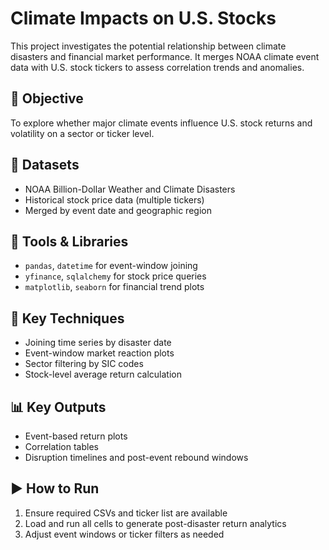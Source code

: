 # Climate Impacts on U.S. Stocks

This project investigates the potential relationship between climate disasters and financial market performance. It merges NOAA climate event data with U.S. stock tickers to assess correlation trends and anomalies.

## 🎯 Objective

To explore whether major climate events influence U.S. stock returns and volatility on a sector or ticker level.

## 📁 Datasets

- NOAA Billion-Dollar Weather and Climate Disasters  
- Historical stock price data (multiple tickers)  
- Merged by event date and geographic region

## 🔧 Tools & Libraries

- `pandas`, `datetime` for event-window joining  
- `yfinance`, `sqlalchemy` for stock price queries  
- `matplotlib`, `seaborn` for financial trend plots

## 🔬 Key Techniques

- Joining time series by disaster date  
- Event-window market reaction plots  
- Sector filtering by SIC codes  
- Stock-level average return calculation

## 📊 Key Outputs

- Event-based return plots  
- Correlation tables  
- Disruption timelines and post-event rebound windows

## ▶️ How to Run

1. Ensure required CSVs and ticker list are available  
2. Load and run all cells to generate post-disaster return analytics  
3. Adjust event windows or ticker filters as needed
